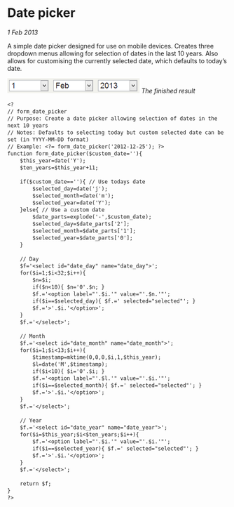 # Date picker
_1 Feb 2013_

A simple date picker designed for use on mobile devices. Creates three dropdown menus allowing for selection of dates in the last 10 years. Also allows for customising the currently selected date, which defaults to today’s date.

![Date picker](/images/brendan/date-picker.png)
*The finished result*

	<?
	// form_date_picker
	// Purpose: Create a date picker allowing selection of dates in the next 10 years
	// Notes: Defaults to selecting today but custom selected date can be set (in YYYY-MM-DD format)
	// Example: <?= form_date_picker('2012-12-25'); ?>
	function form_date_picker($custom_date=''){
		$this_year=date('Y');
		$ten_years=$this_year+11;

		if($custom_date==''){ // Use todays date
			$selected_day=date('j');
			$selected_month=date('m');
			$selected_year=date('Y');
		}else{ // Use a custom date
			$date_parts=explode('-',$custom_date);
			$selected_day=$date_parts['2'];
			$selected_month=$date_parts['1'];
			$selected_year=$date_parts['0'];
		}

		// Day
		$f='<select id="date_day" name="date_day">';
		for($i=1;$i<32;$i++){
			$n=$i;
			if($n<10){ $n='0'.$n; }
			$f.='<option label="'.$i.'" value="'.$n.'"';
			if($i==$selected_day){ $f.=' selected="selected"'; }
			$f.='>'.$i.'</option>';
		}
		$f.='</select>';

		// Month
		$f.='<select id="date_month" name="date_month">';
		for($i=1;$i<13;$i++){
			$timestamp=mktime(0,0,0,$i,1,$this_year);
			$l=date('M',$timestamp);
			if($i<10){ $i='0'.$i; }
			$f.='<option label="'.$l.'" value="'.$i.'"';
			if($i==$selected_month){ $f.=' selected="selected"'; }
			$f.='>'.$i.'</option>';
		}
		$f.='</select>';

		// Year
		$f.='<select id="date_year" name="date_year">';
		for($i=$this_year;$i<$ten_years;$i++){
			$f.='<option label="'.$i.'" value="'.$i.'"';
			if($i==$selected_year){ $f.=' selected="selected"'; }
			$f.='>'.$i.'</option>';
		}
		$f.='</select>';

		return $f;
	}
	?>